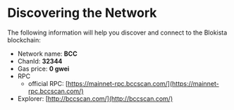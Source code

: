 # Discovering the Network



The following information will help you discover and connect to the Blokista blockchain:  &#x20;

* Network name: **BCC**
* ChanId: **32344**
* Gas price: **0 gwei**
* RPC
  * official RPC: [https://mainnet-rpc.bccscan.com/](https://mainnet-rpc.bccscan.com/)
* Explorer: [http://bccscan.com/](http://bccscan.com/)
